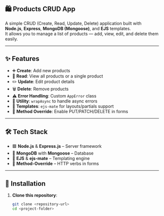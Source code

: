 ## 🛍️ Products CRUD App  

A simple CRUD (Create, Read, Update, Delete) application built with **Node.js**, **Express**, **MongoDB (Mongoose)**, and **EJS** templates.  
It allows you to manage a list of products — add, view, edit, and delete them easily.

---

## ✨ Features

- ➕ **Create**: Add new products  
- 👀 **Read**: View all products or a single product  
- ✏️ **Update**: Edit product details  
- 🗑️ **Delete**: Remove products  
- ⚠️ **Error Handling**: Custom `AppError` class  
- 🧰 **Utility**: `wrapAsync` to handle async errors  
- 🎨 **Templates**: `ejs-mate` for layouts/partials support  
- 🔄 **Method Override**: Enable PUT/PATCH/DELETE in forms  

---

## 🛠️ Tech Stack

- 🟩 **Node.js** & **Express.js** – Server framework  
- 🍃 **MongoDB** with **Mongoose** – Database  
- 📝 **EJS** & **ejs-mate** – Templating engine  
- 🛑 **Method-Override** – HTTP verbs in forms  

---

## 🚀 Installation

1. **Clone this repository**:

   ```bash
   git clone <repository-url>
   cd <project-folder>

 
 
